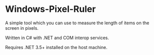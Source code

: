 Windows-Pixel-Ruler
===================

A simple tool which you can use to measure the length of items on the screen in pixels.

Written in C# with .NET and COM interop services.

Requires .NET 3.5+ installed on the host machine.
